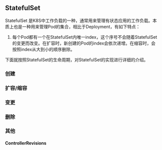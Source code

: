 ## StatefulSet

StatefulSet 是K8S中工作负载的一种，通常用来管理有状态应用的工作负载。本质上也是一种用来管理Pod的集合，相比于Deployment，有如下特点：

1. 每个Pod都有一个在StatefulSet内唯一index，这个序号不会随着StatefulSet的变更而改变。在扩容时，新创建的Pod的index会依次递增。在缩容时，会按照index从大到小的顺序删除。

下面就按照StatefulSet的生命周期，对StatefulSet的实现进行详细的介绍。

### 创建


### 扩容/缩容

### 变更


### 删除

### 其他

#### ControllerRevisions